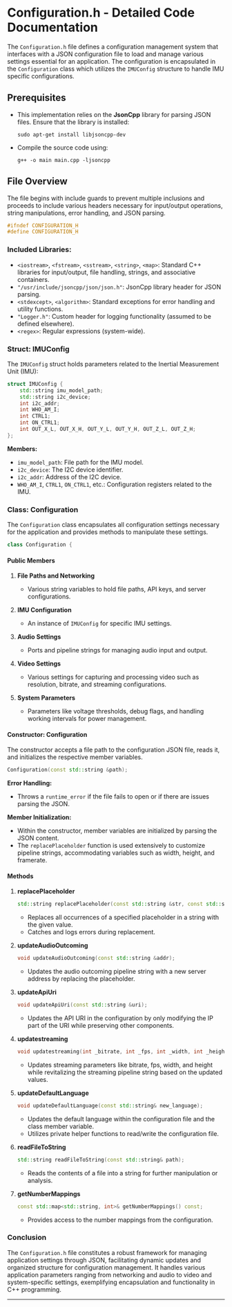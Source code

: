 # Configuration.h - Detailed Code Documentation

The `Configuration.h` file defines a configuration management system that interfaces with a JSON configuration file to load and manage various settings essential for an application. The configuration is encapsulated in the `Configuration` class which utilizes the `IMUConfig` structure to handle IMU specific configurations. 

## Prerequisites
- This implementation relies on the **JsonCpp** library for parsing JSON files. Ensure that the library is installed:
  ```
  sudo apt-get install libjsoncpp-dev
  ```
- Compile the source code using:
  ```
  g++ -o main main.cpp -ljsoncpp
  ```

## File Overview
The file begins with include guards to prevent multiple inclusions and proceeds to include various headers necessary for input/output operations, string manipulations, error handling, and JSON parsing. 

```cpp
#ifndef CONFIGURATION_H
#define CONFIGURATION_H
```

### Included Libraries:
- `<iostream>`, `<fstream>`, `<sstream>`, `<string>`, `<map>`: Standard C++ libraries for input/output, file handling, strings, and associative containers.
- `"/usr/include/jsoncpp/json/json.h"`: JsonCpp library header for JSON parsing.
- `<stdexcept>`, `<algorithm>`: Standard exceptions for error handling and utility functions.
- `"Logger.h"`: Custom header for logging functionality (assumed to be defined elsewhere).
- `<regex>`: Regular expressions (system-wide).

### Struct: IMUConfig
The `IMUConfig` struct holds parameters related to the Inertial Measurement Unit (IMU):

```cpp
struct IMUConfig {
    std::string imu_model_path;
    std::string i2c_device;
    int i2c_addr;
    int WHO_AM_I;
    int CTRL1;
    int ON_CTRL1;
    int OUT_X_L, OUT_X_H, OUT_Y_L, OUT_Y_H, OUT_Z_L, OUT_Z_H;
};
```
**Members:**
- `imu_model_path`: File path for the IMU model.
- `i2c_device`: The I2C device identifier.
- `i2c_addr`: Address of the I2C device.
- `WHO_AM_I`, `CTRL1`, `ON_CTRL1`, etc.: Configuration registers related to the IMU.

### Class: Configuration
The `Configuration` class encapsulates all configuration settings necessary for the application and provides methods to manipulate these settings.

```cpp
class Configuration {
```

#### Public Members
1. **File Paths and Networking**
   - Various string variables to hold file paths, API keys, and server configurations.

2. **IMU Configuration**
   - An instance of `IMUConfig` for specific IMU settings.

3. **Audio Settings**
   - Ports and pipeline strings for managing audio input and output.

4. **Video Settings**
   - Various settings for capturing and processing video such as resolution, bitrate, and streaming configurations.

5. **System Parameters**
   - Parameters like voltage thresholds, debug flags, and handling working intervals for power management.

#### Constructor: Configuration
The constructor accepts a file path to the configuration JSON file, reads it, and initializes the respective member variables.

```cpp
Configuration(const std::string &path);
```

**Error Handling:**
- Throws a `runtime_error` if the file fails to open or if there are issues parsing the JSON.

**Member Initialization:**
- Within the constructor, member variables are initialized by parsing the JSON content.
- The `replacePlaceholder` function is used extensively to customize pipeline strings, accommodating variables such as width, height, and framerate.

#### Methods

1. **replacePlaceholder**
   ```cpp
   std::string replacePlaceholder(const std::string &str, const std::string &placeholder, const std::string &value);
   ```
   - Replaces all occurrences of a specified placeholder in a string with the given value.
   - Catches and logs errors during replacement.

2. **updateAudioOutcoming**
   ```cpp
   void updateAudioOutcoming(const std::string &addr);
   ```
   - Updates the audio outcoming pipeline string with a new server address by replacing the placeholder.

3. **updateApiUri**
   ```cpp
   void updateApiUri(const std::string &uri);
   ```
   - Updates the API URI in the configuration by only modifying the IP part of the URI while preserving other components.

4. **updatestreaming**
   ```cpp
   void updatestreaming(int _bitrate, int _fps, int _width, int _height);
   ```
   - Updates streaming parameters like bitrate, fps, width, and height while revitalizing the streaming pipeline string based on the updated values.

5. **updateDefaultLanguage**
   ```cpp
   void updateDefaultLanguage(const std::string& new_language);
   ```
   - Updates the default language within the configuration file and the class member variable.
   - Utilizes private helper functions to read/write the configuration file.

6. **readFileToString**
   ```cpp
   std::string readFileToString(const std::string& path);
   ```
   - Reads the contents of a file into a string for further manipulation or analysis.

7. **getNumberMappings**
   ```cpp
   const std::map<std::string, int>& getNumberMappings() const;
   ```
   - Provides access to the number mappings from the configuration.

### Conclusion
The `Configuration.h` file constitutes a robust framework for managing application settings through JSON, facilitating dynamic updates and organized structure for configuration management. It handles various application parameters ranging from networking and audio to video and system-specific settings, exemplifying encapsulation and functionality in C++ programming.

---